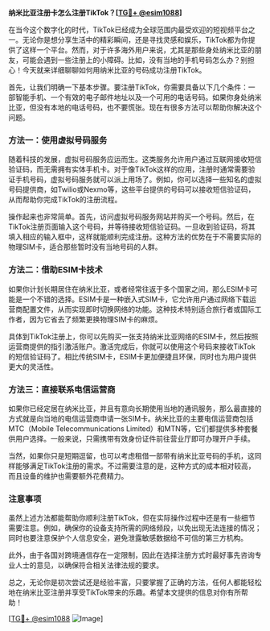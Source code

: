 **纳米比亚注册卡怎么注册TikTok？[[TG💪+ @esim1088](https://t.me/s/esim1088)]**

在当今这个数字化的时代，TikTok已经成为全球范围内最受欢迎的短视频平台之一。无论你是想分享生活中的精彩瞬间，还是寻找灵感和娱乐，TikTok都为你提供了这样一个平台。然而，对于许多海外用户来说，尤其是那些身处纳米比亚的朋友，可能会遇到一些注册上的小障碍。比如，没有当地的手机号码怎么办？别担心！今天就来详细聊聊如何用纳米比亚的号码成功注册TikTok。

首先，让我们明确一下基本步骤。要注册TikTok，你需要具备以下几个条件：一部智能手机、一个有效的电子邮件地址以及一个可用的电话号码。如果你身处纳米比亚，但没有本地的电话号码，也不要慌张。现在有很多方法可以帮助你解决这个问题。

### 方法一：使用虚拟号码服务

随着科技的发展，虚拟号码服务应运而生。这类服务允许用户通过互联网接收短信验证码，而无需拥有实体手机卡。对于像TikTok这样的应用，注册时通常需要验证手机号码，虚拟号码服务就可以派上用场了。例如，你可以选择一些知名的虚拟号码提供商，如Twilio或Nexmo等，这些平台提供的号码可以接收短信验证码，从而帮助你完成TikTok的注册流程。

操作起来也非常简单。首先，访问虚拟号码服务网站并购买一个号码。然后，在TikTok注册页面输入这个号码，并等待接收短信验证码。一旦收到验证码，将其填入相应的输入框中，这样就能顺利完成注册。这种方法的优势在于不需要实际的物理SIM卡，适合那些暂时没有当地号码的人群。

### 方法二：借助ESIM卡技术

如果你计划长期居住在纳米比亚，或者经常往返于多个国家之间，那么ESIM卡可能是一个不错的选择。ESIM卡是一种嵌入式SIM卡，它允许用户通过网络下载运营商配置文件，从而实现即时切换网络的功能。这种技术特别适合旅行者或国际工作者，因为它省去了频繁更换物理SIM卡的麻烦。

具体到TikTok注册上，你可以先购买一张支持纳米比亚网络的ESIM卡，然后按照运营商提供的指引激活账户。激活完成后，你就可以使用这个号码来接收TikTok的短信验证码了。相比传统SIM卡，ESIM卡更加便捷且环保，同时也为用户提供更大的灵活性。

### 方法三：直接联系电信运营商

如果你已经定居在纳米比亚，并且有意向长期使用当地的通讯服务，那么最直接的方式就是向当地的电信运营商申请一张SIM卡。纳米比亚的主要电信运营商包括MTC（Mobile Telecommunications Limited）和MTN等，它们都提供多种套餐供用户选择。一般来说，只需携带有效身份证件前往营业厅即可办理开户手续。

当然，如果你只是短期逗留，也可以考虑租借一部带有纳米比亚号码的手机，这同样能够满足TikTok注册的需求。不过需要注意的是，这种方式的成本相对较高，而且设备的维护也需要额外花费精力。

### 注意事项

虽然上述方法都能帮助你顺利注册TikTok，但在实际操作过程中还是有一些细节需要注意。例如，确保你的设备支持所需的网络频段，以免出现无法连接的情况；同时也要注意保护个人信息安全，避免泄露敏感数据给不可信的第三方机构。

此外，由于各国对跨境通信存在一定限制，因此在选择注册方式时最好事先咨询专业人士的意见，以确保符合相关法律法规的要求。

总之，无论你是初次尝试还是经验丰富，只要掌握了正确的方法，任何人都能轻松地在纳米比亚注册并享受TikTok带来的乐趣。希望本文提供的信息对你有所帮助！

[[TG💪+ @esim1088](https://t.me/s/esim1088) ![Image](https://i.postimg.cc/4NQfJmqS/Snipaste-2025-05-13-00-14-12.png)]